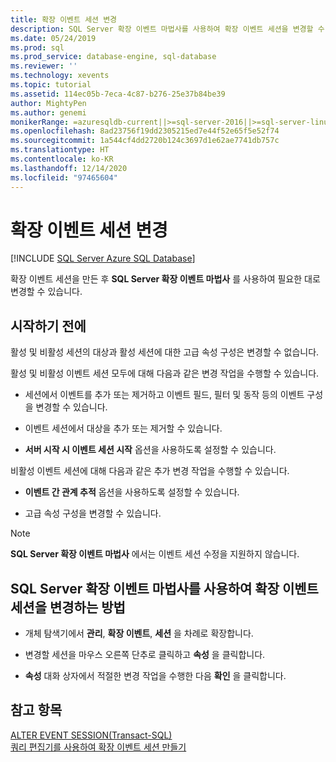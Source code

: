 ```yaml
---
title: 확장 이벤트 세션 변경
description: SQL Server 확장 이벤트 마법사를 사용하여 확장 이벤트 세션을 변경할 수 있습니다. 세션이 활성 및 비활성 상태인지에 따라 적용할 수 있는 변경 내용이 다릅니다.
ms.date: 05/24/2019
ms.prod: sql
ms.prod_service: database-engine, sql-database
ms.reviewer: ''
ms.technology: xevents
ms.topic: tutorial
ms.assetid: 114ec05b-7eca-4c87-b276-25e37b84be39
author: MightyPen
ms.author: genemi
monikerRange: =azuresqldb-current||>=sql-server-2016||>=sql-server-linux-2017||=azuresqldb-mi-current
ms.openlocfilehash: 8ad23756f19dd2305215ed7e44f52e65f5e52f74
ms.sourcegitcommit: 1a544cf4dd2720b124c3697d1e62ae7741db757c
ms.translationtype: HT
ms.contentlocale: ko-KR
ms.lasthandoff: 12/14/2020
ms.locfileid: "97465604"
---
```

# <a name="alter-an-extended-events-session"></a>확장 이벤트 세션 변경

[!INCLUDE [SQL Server Azure SQL Database](../../includes/applies-to-version/sql-asdb.md)]

  확장 이벤트 세션을 만든 후 **SQL Server 확장 이벤트 마법사** 를 사용하여 필요한 대로 변경할 수 있습니다.  
  
## <a name="before-you-begin"></a>시작하기 전에  
 활성 및 비활성 세션의 대상과 활성 세션에 대한 고급 속성 구성은 변경할 수 없습니다.  
  
 활성 및 비활성 이벤트 세션 모두에 대해 다음과 같은 변경 작업을 수행할 수 있습니다.  
  
-   세션에서 이벤트를 추가 또는 제거하고 이벤트 필드, 필터 및 동작 등의 이벤트 구성을 변경할 수 있습니다.  
  
-   이벤트 세션에서 대상을 추가 또는 제거할 수 있습니다.  
  
-   **서버 시작 시 이벤트 세션 시작** 옵션을 사용하도록 설정할 수 있습니다.  
  
 비활성 이벤트 세션에 대해 다음과 같은 추가 변경 작업을 수행할 수 있습니다.  
  
-   **이벤트 간 관계 추적** 옵션을 사용하도록 설정할 수 있습니다.  
  
-   고급 속성 구성을 변경할 수 있습니다.  
  
> [!NOTE]  
>  **SQL Server 확장 이벤트 마법사** 에서는 이벤트 세션 수정을 지원하지 않습니다.  
  
## <a name="how-to-alter-an-extended-events-session-using-the-sql-server-extended-events-wizard"></a>SQL Server 확장 이벤트 마법사를 사용하여 확장 이벤트 세션을 변경하는 방법  
  
-   개체 탐색기에서 **관리**, **확장 이벤트**, **세션** 을 차례로 확장합니다.  
  
-   변경할 세션을 마우스 오른쪽 단추로 클릭하고 **속성** 을 클릭합니다.  
  
-   **속성** 대화 상자에서 적절한 변경 작업을 수행한 다음 **확인** 을 클릭합니다.  
  
## <a name="see-also"></a>참고 항목  
 [ALTER EVENT SESSION&#40;Transact-SQL&#41;](../../t-sql/statements/alter-event-session-transact-sql.md)   
 [쿼리 편집기를 사용하여 확장 이벤트 세션 만들기](quick-start-extended-events-in-sql-server.md)  
  
  
